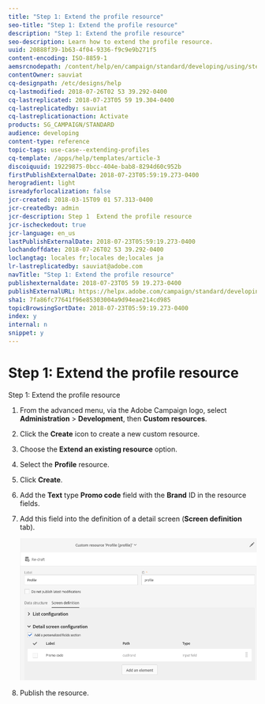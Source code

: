 ```yaml
---
title: "Step 1: Extend the profile resource"
seo-title: "Step 1: Extend the profile resource"
description: "Step 1: Extend the profile resource"
seo-description: Learn how to extend the profile resource.
uuid: 20888f39-1b63-4f04-9336-f9c9e9b271f5
content-encoding: ISO-8859-1
aemsrcnodepath: /content/help/en/campaign/standard/developing/using/step-1--extend-the-profile-resource
contentOwner: sauviat
cq-designpath: /etc/designs/help
cq-lastmodified: 2018-07-26T02 53 39.292-0400
cq-lastreplicated: 2018-07-23T05 59 19.304-0400
cq-lastreplicatedby: sauviat
cq-lastreplicationaction: Activate
products: SG_CAMPAIGN/STANDARD
audience: developing
content-type: reference
topic-tags: use-case--extending-profiles
cq-template: /apps/help/templates/article-3
discoiquuid: 19229875-0bcc-404e-bab8-8294d60c952b
firstPublishExternalDate: 2018-07-23T05:59:19.273-0400
herogradient: light
isreadyforlocalization: false
jcr-created: 2018-03-15T09 01 57.313-0400
jcr-createdby: admin
jcr-description: Step 1  Extend the profile resource
jcr-ischeckedout: true
jcr-language: en_us
lastPublishExternalDate: 2018-07-23T05:59:19.273-0400
lochandoffdate: 2018-07-26T02 53 39.292-0400
loclangtag: locales fr;locales de;locales ja
lr-lastreplicatedby: sauviat@adobe.com
navTitle: "Step 1: Extend the profile resource"
publishexternaldate: 2018-07-23T05 59 19.273-0400
publishExternalURL: https://helpx.adobe.com/campaign/standard/developing/using/step-1--extend-the-profile-resource.html
sha1: 7fa86fc77641f96e85303004a9d94eae214cd985
topicBrowsingSortDate: 2018-07-23T05:59:19.273-0400
index: y
internal: n
snippet: y
---
```


# Step 1: Extend the profile resource

Step 1: Extend the profile resource

1. From the advanced menu, via the Adobe Campaign logo, select **Administration** > **Development**, then **Custom resources**.
1. Click the **Create** icon to create a new custom resource.
1. Choose the **Extend an existing resource** option.
1. Select the **Profile** resource.
1. Click **Create**.
1. Add the **Text** type **Promo code** field with the **Brand** ID in the resource fields.
1. Add this field into the definition of a detail screen (**Screen definition** tab).

   ![](assets/schema_extension_UC2.png)

1. Publish the resource.

